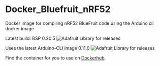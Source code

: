 # Docker_Bluefruit_nRF52
Docker image for compiling nRF52 BlueFruit code using the Arduino cli docker image 

Latest build: BSP 0.20.5 ![Adafruit Library for releases](https://img.shields.io/github/release/adafruit/Adafruit_nRF52_Arduino.svg) 

Uses the latest Arduino-CLI image 0.11.0 ![Adafruit Library for releases](https://img.shields.io/github/v/release/arduino/arduino-cli.svg)

Find the container for you to use on [Dockerhub](https://hub.docker.com/r/jpconstantineau/arduino-cli-bluefruit-nrf52).
